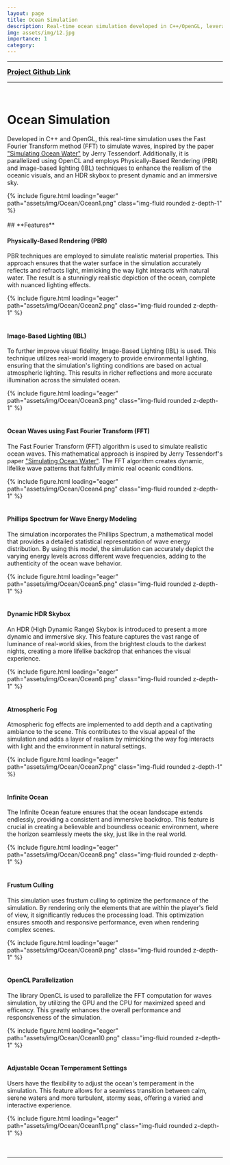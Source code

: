 ```yaml
---
layout: page
title: Ocean Simulation
description: Real-time ocean simulation developed in C++/OpenGL, leveraging Fast Fourier Transform (FFT) and OpenCL for wave simulation. Features Physically-Based Rendering (PBR), image-based lighting (IBL) for enhanced realism, and an HDR skybox for a dynamic, immersive sky. Inspired by Jerry Tessendorf's paper 'Simulating Ocean Water'.
img: assets/img/12.jpg
importance: 1
category:
---
```


***

<span style="color:red; font-size:16px;"><a href="https://github.com/AmrHMorsy/Ocean-Simulation-OpenGL"><b>Project Github Link</b></a></span>

***

<br>

# **Ocean Simulation**

Developed in C++ and OpenGL, this real-time simulation uses the Fast Fourier Transform method (FFT) to simulate waves, inspired by the paper ["Simulating Ocean Water"](https://people.computing.clemson.edu/~jtessen/reports/papers_files/coursenotes2004.pdf) by Jerry Tessendorf. Additionally, it is parallelized using OpenCL and employs Physically-Based Rendering (PBR) and image-based lighting (IBL) techniques to enhance the realism of the oceanic visuals, and an HDR skybox to present dynamic and an immersive sky. 

<div class="row mt-3">
    <div class="col-sm mt-3 mt-md-0">
        {% include figure.html loading="eager" path="assets/img/Ocean/Ocean1.png" class="img-fluid rounded z-depth-1" %}
    </div>
</div>

<br>
## **Features**

#### **Physically-Based Rendering (PBR)**

PBR techniques are employed to simulate realistic material properties. This approach ensures that the water surface in the simulation accurately reflects and refracts light, mimicking the way light interacts with natural water. The result is a stunningly realistic depiction of the ocean, complete with nuanced lighting effects.

<div class="row mt-3">
    <div class="col-sm mt-3 mt-md-0">
        {% include figure.html loading="eager" path="assets/img/Ocean/Ocean2.png" class="img-fluid rounded z-depth-1" %}
    </div>
</div>

<br>

#### **Image-Based Lighting (IBL)**

To further improve visual fidelity, Image-Based Lighting (IBL) is used. This technique utilizes real-world imagery to provide environmental lighting, ensuring that the simulation's lighting conditions are based on actual atmospheric lighting. This results in richer reflections and more accurate illumination across the simulated ocean.

<div class="row mt-3">
    <div class="col-sm mt-3 mt-md-0">
        {% include figure.html loading="eager" path="assets/img/Ocean/Ocean3.png" class="img-fluid rounded z-depth-1" %}
    </div>
</div>

<br>

#### **Ocean Waves using Fast Fourier Transform (FFT)**

The Fast Fourier Transform (FFT) algorithm is used to simulate realistic ocean waves. This mathematical approach is inspired by Jerry Tessendorf's paper ["Simulating Ocean Water"](https://people.computing.clemson.edu/~jtessen/reports/papers_files/coursenotes2004.pdf). The FFT algorithm creates dynamic, lifelike wave patterns that faithfully mimic real oceanic conditions.

<div class="row mt-3">
    <div class="col-sm mt-3 mt-md-0">
        {% include figure.html loading="eager" path="assets/img/Ocean/Ocean4.png" class="img-fluid rounded z-depth-1" %}
    </div>
</div>

<br>

#### **Phillips Spectrum for Wave Energy Modeling**

The simulation incorporates the Phillips Spectrum, a mathematical model that provides a detailed statistical representation of wave energy distribution. By using this model, the simulation can accurately depict the varying energy levels across different wave frequencies, adding to the authenticity of the ocean wave behavior.

<div class="row mt-3">
    <div class="col-sm mt-3 mt-md-0">
        {% include figure.html loading="eager" path="assets/img/Ocean/Ocean5.png" class="img-fluid rounded z-depth-1" %}
    </div>
</div>

<br>

#### **Dynamic HDR Skybox**

An HDR (High Dynamic Range) Skybox is introduced to present a more dynamic and immersive sky. This feature captures the vast range of luminance of real-world skies, from the brightest clouds to the darkest nights, creating a more lifelike backdrop that enhances the visual experience.

<div class="row mt-3">
    <div class="col-sm mt-3 mt-md-0">
        {% include figure.html loading="eager" path="assets/img/Ocean/Ocean6.png" class="img-fluid rounded z-depth-1" %}
    </div>
</div>

<br>

#### **Atmospheric Fog**

Atmospheric fog effects are implemented to add depth and a captivating ambiance to the scene. This contributes to the visual appeal of the simulation and adds a layer of realism by mimicking the way fog interacts with light and the environment in natural settings.

<div class="row mt-3">
    <div class="col-sm mt-3 mt-md-0">
        {% include figure.html loading="eager" path="assets/img/Ocean/Ocean7.png" class="img-fluid rounded z-depth-1" %}
    </div>
</div>

<br>

#### **Infinite Ocean**

The Infinite Ocean feature ensures that the ocean landscape extends endlessly, providing a consistent and immersive backdrop. This feature is crucial in creating a believable and boundless oceanic environment, where the horizon seamlessly meets the sky, just like in the real world.

<div class="row mt-3">
    <div class="col-sm mt-3 mt-md-0">
        {% include figure.html loading="eager" path="assets/img/Ocean/Ocean8.png" class="img-fluid rounded z-depth-1" %}
    </div>
</div>

<br>

#### **Frustum Culling**

This simulation uses frustum culling to optimize the performance of the simulation. By rendering only the elements that are within the player's field of view, it significantly reduces the processing load. This optimization ensures smooth and responsive performance, even when rendering complex scenes.

<div class="row mt-3">
    <div class="col-sm mt-3 mt-md-0">
        {% include figure.html loading="eager" path="assets/img/Ocean/Ocean9.png" class="img-fluid rounded z-depth-1" %}
    </div>
</div>

<br>

#### **OpenCL Parallelization**

The library OpenCL is used to parallelize the FFT computation for waves simulation, by utilizing the GPU and the CPU for maximized speed and efficency. This greatly enhances the overall performance and responsiveness of the simulation.

<div class="row mt-3">
    <div class="col-sm mt-3 mt-md-0">
        {% include figure.html loading="eager" path="assets/img/Ocean/Ocean10.png" class="img-fluid rounded z-depth-1" %}
    </div>
</div>

<br>

#### **Adjustable Ocean Temperament Settings**

Users have the flexibility to adjust the ocean's temperament in the simulation. This feature allows for a seamless transition between calm, serene waters and more turbulent, stormy seas, offering a varied and interactive experience.

<div class="row mt-3">
    <div class="col-sm mt-3 mt-md-0">
        {% include figure.html loading="eager" path="assets/img/Ocean/Ocean11.png" class="img-fluid rounded z-depth-1" %}
    </div>
</div>

<br>


<br>

*** 

<br>
